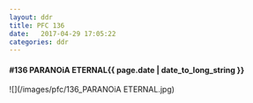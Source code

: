 ```yaml
---
layout: ddr
title: PFC 136
date:   2017-04-29 17:05:22
categories: ddr
---
```


#### **#136** PARANOiA ETERNAL<span class="pull-right">{{ page.date | date_to_long_string }}</span>
![](/images/pfc/136_PARANOiA ETERNAL.jpg)
